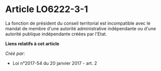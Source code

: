 # Article LO6222-3-1

La fonction de président du conseil territorial est incompatible avec le mandat de membre d'une autorité administrative
indépendante ou d'une autorité publique indépendante créées par l'Etat.

**Liens relatifs à cet article**

_Créé par_:

  - Loi n°2017-54 du 20 janvier 2017 - art. 2
